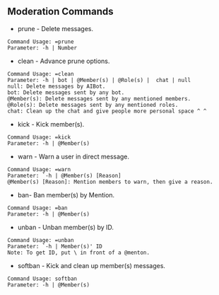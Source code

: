 ## Moderation Commands
- prune - Delete messages.
```This command is for deleting messages.
Command Usage: =prune
Parameter: -h | Number
```

- clean - Advance prune options.
```This command is for cleaning the chat(Advanced prune).
Command Usage: =clean
Parameter: -h | bot | @Member(s) | @Role(s) |  chat | null
null: Delete messages by AIBot.
bot: Delete messages sent by any bot.
@Member(s): Delete messages sent by any mentioned members.
@Role(s): Delete messages sent by any mentioned roles.
chat: Clean up the chat and give people more personal space ^ ^
```

- kick - Kick member(s).
```This command is for kicking members.
Command Usage: =kick
Parameter: -h | @Member(s)
```
- warn - Warn a user in direct message.
```This command is for banning members.
Command Usage: =warn
Parameter: `-h | @Member(s) [Reason]
@Member(s) [Reason]: Mention members to warn, then give a reason.
```

- ban- Ban member(s) by Mention.
```This command is for banning members.
Command Usage: =ban
Parameter: -h | @Member(s)
```

- unban - Unban member(s) by ID.
```This command is for unbanning members.
Command Usage: =unban
Parameter: `-h | Member(s)' ID
Note: To get ID, put \ in front of a @menton.
```

- softban - Kick and clean up member(s) messages.
```Soft ban is ban and immediately unban a member to kick and clean up the member's message.
Command Usage: softban
Parameter: -h | @Member(s)
```